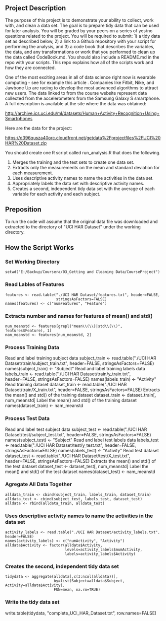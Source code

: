 ## Project Description

The purpose of this project is to demonstrate your ability to collect, work with, and clean a data set. The goal is to prepare tidy data that can be used for later analysis. You will be graded by your peers on a series of yes/no questions related to the project. You will be required to submit: 1) a tidy data set as described below, 2) a link to a Github repository with your script for performing the analysis, and 3) a code book that describes the variables, the data, and any transformations or work that you performed to clean up the data called CodeBook.md. You should also include a README.md in the repo with your scripts. This repo explains how all of the scripts work and how they are connected.

One of the most exciting areas in all of data science right now is wearable computing - see for example this article . Companies like Fitbit, Nike, and Jawbone Up are racing to develop the most advanced algorithms to attract new users. The data linked to from the course website represent data collected from the accelerometers from the Samsung Galaxy S smartphone. A full description is available at the site where the data was obtained:

http://archive.ics.uci.edu/ml/datasets/Human+Activity+Recognition+Using+Smartphones

Here are the data for the project:

https://d396qusza40orc.cloudfront.net/getdata%2Fprojectfiles%2FUCI%20HAR%20Dataset.zip

You should create one R script called run_analysis.R that does the following.

1. Merges the training and the test sets to create one data set.
2. Extracts only the measurements on the mean and standard deviation for each measurement.
3. Uses descriptive activity names to name the activities in the data set.
4. Appropriately labels the data set with descriptive activity names.
5. Creates a second, independent tidy data set with the average of each variable for each activity and each subject.

## Preposition
To run the code will assume that the original data file was downloaded and extracted to the directory of "UCI HAR Dataset" under the working directory.

## How the Script Works

### Set Working Directory
    setwd("E:/Backup/Coursera/03_Getting and Cleaning Data/CourseProject")

### Read Lables of Features
    features <- read.table("./UCI HAR Dataset/features.txt", header=FALSE,
                           stringsAsFactors=FALSE)
    names(features) <- c("numFeatures", "Feature")

### Extracts number and names for features of mean() and std()
    num_meanstd <- features[grepl("mean\\(\\)|std\\(\\)", features$Feature), 1]
    nam_meanstd <- features[num_meanstd, 2]

### Process Training Data
Read and label training subject data
    subject_train <- read.table("./UCI HAR Dataset/train/subject_train.txt", header=FALSE,
                                stringsAsFactors=FALSE)
    names(subject_train) <- "Subject"
Read and label training labels data
    labels_train <- read.table("./UCI HAR Dataset/train/y_train.txt", header=FALSE,
                               stringsAsFactors=FALSE)
    names(labels_train) <- "Activity"
Read training dataset
    dataset_train <- read.table("./UCI HAR Dataset/train/X_train.txt", header=FALSE,
                                stringsAsFactors=FALSE)
Extracts the mean() and std() of the training dataset
    dataset_train <- dataset_train[, num_meanstd]
Label the mean() and std() of the training dataset
    names(dataset_train) <- nam_meanstd

### Process Test Data
Read and label test subject data
    subject_test <- read.table("./UCI HAR Dataset/test/subject_test.txt", header=FALSE,
                               stringsAsFactors=FALSE)
    names(subject_test) <- "Subject"
Read and label test labels data
    labels_test <- read.table("./UCI HAR Dataset/test/y_test.txt", header=FALSE,
                              stringsAsFactors=FALSE)
    names(labels_test) <- "Activity"
Read test dataset
    dataset_test <- read.table("./UCI HAR Dataset/test/X_test.txt", header=FALSE,
                               stringsAsFactors=FALSE)
Extracts the mean() and std() of the test dataset
    dataset_test <- dataset_test[, num_meanstd]
Label the mean() and std() of the test dataset
    names(dataset_test) <- nam_meanstd

### Agregate All Data Together
    alldata_train <- cbind(subject_train, labels_train, dataset_train)
    alldata_test <- cbind(subject_test, labels_test, dataset_test)
    alldata <- rbind(alldata_train, alldata_test)

### Uses descriptive activity names to name the activities in the data set
    activity_labels <- read.table("./UCI HAR Dataset/activity_labels.txt", header=FALSE)
    names(activity_labels) <- c("numActivity", "Activity")
    alldata$Activity <- factor(alldata$Activity,
                               levels=activity_labels$numActivity,
                               labels=activity_labels$Activity)

### Creates the second, independent tidy data set
    tidydata <- aggregate(alldata[,c(3:ncol(alldata))],
                          by=list(Subject=alldata$Subject, Activity=alldata$Activity),
                          FUN=mean, na.rm=TRUE)

### Write the tidy data set
write.table(tidydata, "complete_UCI_HAR_Dataset.txt", row.names=FALSE)
